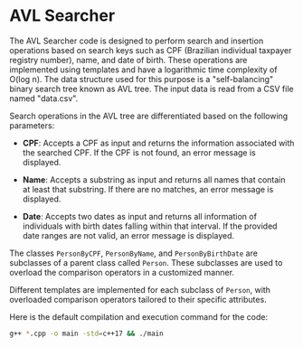 # AVL Searcher

The AVL Searcher code is designed to perform search and insertion operations based on search keys such as CPF (Brazilian individual taxpayer registry number), name, and date of birth. These operations are implemented using templates and have a logarithmic time complexity of O(log n). The data structure used for this purpose is a "self-balancing" binary search tree known as AVL tree. The input data is read from a CSV file named "data.csv".

Search operations in the AVL tree are differentiated based on the following parameters:

* **CPF**: Accepts a CPF as input and returns the information associated with the searched CPF. If the CPF is not found, an error message is displayed.

* **Name**: Accepts a substring as input and returns all names that contain at least that substring. If there are no matches, an error message is displayed.

* **Date**: Accepts two dates as input and returns all information of individuals with birth dates falling within that interval. If the provided date ranges are not valid, an error message is displayed.

The classes `PersonByCPF`, `PersonByName`, and `PersonByBirthDate` are subclasses of a parent class called `Person`. These subclasses are used to overload the comparison operators in a customized manner.

Different templates are implemented for each subclass of `Person`, with overloaded comparison operators tailored to their specific attributes.

Here is the default compilation and execution command for the code:

```bash
g++ *.cpp -o main -std=c++17 && ./main

